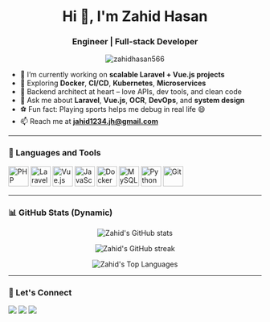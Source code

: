 <h1 align="center">Hi 👋, I'm Zahid Hasan</h1>
<h3 align="center">Engineer | Full-stack Developer </h3>

<p align="center">
  <img src="https://komarev.com/ghpvc/?username=zahidhasan566&label=Profile%20views&color=0e75b6&style=flat" alt="zahidhasan566" />
</p>

- 🔭 I’m currently working on **scalable Laravel + Vue.js projects**
- 🌱 Exploring **Docker**, **CI/CD**, **Kubernetes**, **Microservices**
- 🧠 Backend architect at heart – love APIs, dev tools, and clean code
- 💬 Ask me about **Laravel**, **Vue.js**, **OCR**, **DevOps**, and **system design**
- ⚽ Fun fact: Playing sports helps me debug in real life 😄
- 📫 Reach me at **jahid1234.jh@gmail.com**

---

### 🚀 Languages and Tools

<p align="left">
  <img src="https://cdn.jsdelivr.net/gh/devicons/devicon/icons/php/php-original.svg" alt="PHP" width="40" height="40"/>
  <img src="https://cdn.jsdelivr.net/gh/devicons/devicon/icons/laravel/laravel-plain-wordmark.svg" alt="Laravel" width="40" height="40"/>
  <img src="https://cdn.jsdelivr.net/gh/devicons/devicon/icons/vuejs/vuejs-original.svg" alt="Vue.js" width="40" height="40"/>
  <img src="https://cdn.jsdelivr.net/gh/devicons/devicon/icons/javascript/javascript-original.svg" alt="JavaScript" width="40" height="40"/>
  <img src="https://cdn.jsdelivr.net/gh/devicons/devicon/icons/docker/docker-original.svg" alt="Docker" width="40" height="40"/>
  <img src="https://cdn.jsdelivr.net/gh/devicons/devicon/icons/mysql/mysql-original.svg" alt="MySQL" width="40" height="40"/>
  <img src="https://cdn.jsdelivr.net/gh/devicons/devicon/icons/python/python-original.svg" alt="Python" width="40" height="40"/>
  <img src="https://cdn.jsdelivr.net/gh/devicons/devicon/icons/git/git-original.svg" alt="Git" width="40" height="40"/>
</p>

---

### 📊 GitHub Stats (Dynamic)

<p align="center">
  <img src="https://github-readme-stats.vercel.app/api?username=zahidhasan566&show_icons=true&count_private=true&theme=radical" alt="Zahid's GitHub stats" />
</p>

<p align="center">
  <img src="https://github-readme-streak-stats.herokuapp.com/?user=zahidhasan566&theme=radical" alt="Zahid's GitHub streak" />
</p>

<p align="center">
  <img src="https://github-readme-stats.vercel.app/api/top-langs/?username=zahidhasan566&layout=compact&theme=radical" alt="Zahid's Top Languages" />
</p>

---

### 🔗 Let's Connect

<p align="left">
  <a href="mailto:jahid1234.jh@gmail.com"><img src="https://img.shields.io/badge/Email-D14836?style=flat&logo=gmail&logoColor=white"/></a>
  <a href="https://www.linkedin.com/in/zahidhasan566" target="_blank"><img src="https://img.shields.io/badge/LinkedIn-blue?style=flat&logo=linkedin&logoColor=white"/></a>
  <a href="https://dev.to/zahidhasan566" target="_blank"><img src="https://img.shields.io/badge/Dev.to-0A0A0A?style=flat&logo=devdotto&logoColor=white"/></a>
</p>
